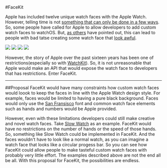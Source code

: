 #FaceKit

Apple has included twelve unique watch faces with the Apple Watch. However, telling time is not [something that can only be done in a few ways][slo]. So, some people have called for Apple to allow developers to add custom watch faces to watchOS. But, [as others][gruber] have pointed out, this can lead to people with bad tatse creating some watch face that [look awful][gold].

<img src="https://i.imgur.com/6FWuwBp.png"></img>
<img src="https://i.imgur.com/9Y2KwNn.png"></img>
<img src="https://i.imgur.com/4l8JVF3.png"></img>
<img src="https://i.imgur.com/HeqXawE.png"></img>

However, the story of Apple over the past sixteen years has been one of restrictions(especially so with [WatchKit][wk]). So, it is not unreasonable that Apple would make an API that would expose the watch face to developers that has restrictions. Enter FaceKit.

______

##Proposal
FaceKit would have many constraints how custom watch faces would loook to keep the faces in line with the Apple Watch design style. For example, faces would be limited to having a pure black background. Faces would only use the [San Fransisco][sf] font and common watch face elements such as hands and numbers would be Apple provided.

However, even with these limitations developers could still make creative and novel watch faces. Take [Slow Watch][slo] as an example. FaceKit would have no restrictions on the number of hands or the speed of those hands. So, something like Slow Watch could be implemented in FaceKit. And the faces wouldn't have to look like a normal watch, as you can imagine a watch face that looks like a circular progess bar. 
So you can see how FaceKit could allow people to make tasteful custom watch faces with probably very little effort. The examples described above are not the end all be all. With this proposal for FaceKit, the possibilities are endless.



[slo]: https://www.slow-watches.com
[gruber]: http://daringfireball.net/2015/04/custom_watch_faces
[gold]: http://facerepo.com/app/faces/details/how-apple-was-able-to-patent-gold-for-the-apple-14cd2eb4763
[wk]: https://developer.apple.com/watchkit/
[sf]: https://en.wikipedia.org/wiki/San_Francisco_(2014_typeface)
